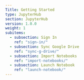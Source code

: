 ```yaml
---
Title: Getting Started
type: JupyterHub
section: JupyterHub
version: 1.0.0
weight: 1
subitems:
  - subsection: Sign In
    ref: "sign-in/"
  - subsection: Sync Google Drive
    ref: "sync-g-drive/"
  - subsection: Import Notebooks
    ref: "import-notebooks/"
  - subsection: Launch Notebook
    ref: "launch-notebook/"
---
```

